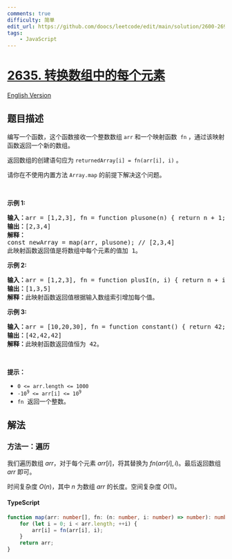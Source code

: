 ```yaml
---
comments: true
difficulty: 简单
edit_url: https://github.com/doocs/leetcode/edit/main/solution/2600-2699/2635.Apply%20Transform%20Over%20Each%20Element%20in%20Array/README.md
tags:
    - JavaScript
---
```


<!-- problem:start -->

# [2635. 转换数组中的每个元素](https://leetcode.cn/problems/apply-transform-over-each-element-in-array)

[English Version](/solution/2600-2699/2635.Apply%20Transform%20Over%20Each%20Element%20in%20Array/README_EN.md)

## 题目描述

<!-- description:start -->

<p>编写一个函数，这个函数接收一个整数数组&nbsp;<code>arr</code> 和一个映射函数&nbsp; <code>fn</code>&nbsp;，通过该映射函数返回一个新的数组。</p>

<p>返回数组的创建语句应为 <code>returnedArray[i] = fn(arr[i], i)</code>&nbsp;。</p>

<p>请你在不使用内置方法&nbsp;<code>Array.map</code>&nbsp;的前提下解决这个问题。</p>

<p>&nbsp;</p>

<p><strong class="example">示例 1:</strong></p>

<pre>
<strong>输入：</strong>arr = [1,2,3], fn = function plusone(n) { return n + 1; }
<strong>输出：</strong>[2,3,4]
<strong>解释： </strong>
const newArray = map(arr, plusone); // [2,3,4]
此映射函数返回值是将数组中每个元素的值加 1。
</pre>

<p><strong class="example">示例</strong><strong class="example"> 2:</strong></p>

<pre>
<strong>输入：</strong>arr = [1,2,3], fn = function plusI(n, i) { return n + i; }
<strong>输出：</strong>[1,3,5]
<strong>解释：</strong>此映射函数返回值根据输入数组索引增加每个值。
</pre>

<p><strong class="example">示例&nbsp;3:</strong></p>

<pre>
<strong>输入：</strong>arr = [10,20,30], fn = function constant() { return 42; }
<strong>输出：</strong>[42,42,42]
<strong>解释：</strong>此映射函数返回值恒为 42。
</pre>

<p>&nbsp;</p>

<p><strong>提示：</strong></p>

<ul>
	<li><code>0 &lt;= arr.length &lt;= 1000</code></li>
	<li><code><font face="monospace">-10<sup>9</sup>&nbsp;&lt;= arr[i] &lt;= 10<sup>9</sup></font></code></li>
	<li><font face="monospace"><code>fn</code> 返回一个整数。</font></li>
</ul>
<span style="display:block"><span style="height:0px"><span style="position:absolute">​​​​​​</span></span></span>

<!-- description:end -->

## 解法

<!-- solution:start -->

### 方法一：遍历

我们遍历数组 $arr$，对于每个元素 $arr[i]$，将其替换为 $fn(arr[i], i)$。最后返回数组 $arr$ 即可。

时间复杂度 $O(n)$，其中 $n$ 为数组 $arr$ 的长度。空间复杂度 $O(1)$。

<!-- tabs:start -->

#### TypeScript

```ts
function map(arr: number[], fn: (n: number, i: number) => number): number[] {
    for (let i = 0; i < arr.length; ++i) {
        arr[i] = fn(arr[i], i);
    }
    return arr;
}
```

<!-- tabs:end -->

<!-- solution:end -->

<!-- problem:end -->

